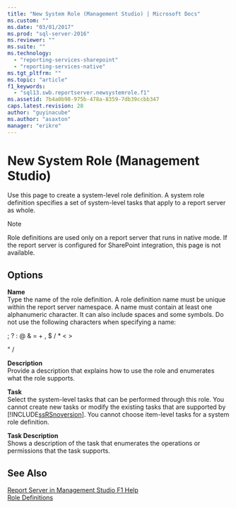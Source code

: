 ```yaml
---
title: "New System Role (Management Studio) | Microsoft Docs"
ms.custom: ""
ms.date: "03/01/2017"
ms.prod: "sql-server-2016"
ms.reviewer: ""
ms.suite: ""
ms.technology: 
  - "reporting-services-sharepoint"
  - "reporting-services-native"
ms.tgt_pltfrm: ""
ms.topic: "article"
f1_keywords: 
  - "sql13.swb.reportserver.newsystemrole.f1"
ms.assetid: 7b4a0b98-975b-478a-8359-7db39ccbb347
caps.latest.revision: 28
author: "guyinacube"
ms.author: "asaxton"
manager: "erikre"
---
```

# New System Role (Management Studio)
  Use this page to create a system-level role definition. A system role definition specifies a set of system-level tasks that apply to a report server as whole.  
  
> [!NOTE]  
>  Role definitions are used only on a report server that runs in native mode. If the report server is configured for SharePoint integration, this page is not available.  
  
## Options  
 **Name**  
 Type the name of the role definition. A role definition name must be unique within the report server namespace. A name must contain at least one alphanumeric character. It can also include spaces and some symbols. Do not use the following characters when specifying a name:  
  
 ; ? : @ & = + , $ / * < >  
  
 " /  
  
 **Description**  
 Provide a description that explains how to use the role and enumerates what the role supports.  
  
 **Task**  
 Select the system-level tasks that can be performed through this role. You cannot create new tasks or modify the existing tasks that are supported by [!INCLUDE[ssRSnoversion](../../includes/ssrsnoversion-md.md)]. You cannot choose item-level tasks for a system role definition.  
  
 **Task Description**  
 Shows a description of the task that enumerates the operations or permissions that the task supports.  
  
## See Also  
 [Report Server in Management Studio F1 Help](../../reporting-services/tools/report-server-in-management-studio-f1-help.md)   
 [Role Definitions](../../reporting-services/security/role-definitions.md)  
  
  
